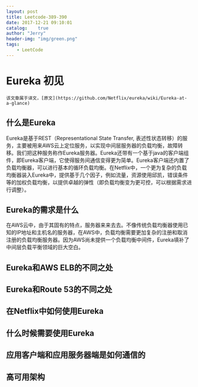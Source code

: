 ```yaml
---
layout: post
title: Leetcode-389-390
date: 2017-12-21 09:10:01
catalog:    true
author: "Jerry"
header-img: "img/green.png"
tags: 
    - LeetCode
---
```

# Eureka 初见

    该文章属于译文，[原文](https://github.com/Netflix/eureka/wiki/Eureka-at-a-glance)

## 什么是Eureka

Eureka是基于REST（Representational State Transfer, 表述性状态转移）的服务，主要被用来AWS云上定位服务，以实现中间层服务器的负载均衡，故障转移。我们把这种服务称作Eureka服务器。Eureka还带有一个基于java的客户端组件，即Eureka客户端，它使得服务间通信变得更为简单。Eureka客户端还内置了负载均衡器，可以进行基本的循环负载均衡。在Netflix中，一个更为复杂的负载均衡器装入Eureka中，提供基于几个因子，例如流量，资源使用邱凯，错误条件等的加权负载均衡，以提供卓越的弹性（即负载均衡变为更可控，可以根据需求进行调整）。

## Eureka的需求是什么

在AWS云中，由于其固有的特点，服务器来来去去。不像传统负载均衡器使用已知的IP地址和主机名的服务器，在AWS中，负载均衡需要更加复杂的注册和取消注册的负载均衡服务器。因为AWS尚未提供一个负载均衡中间件，Eureka填补了中间层负载平衡领域的巨大空白。
## Eureka和AWS ELB的不同之处

## Eureka和Route 53的不同之处

## 在Netflix中如何使用Eureka

## 什么时候需要使用Eureka

## 应用客户端和应用服务器端是如何通信的

## 高可用架构
